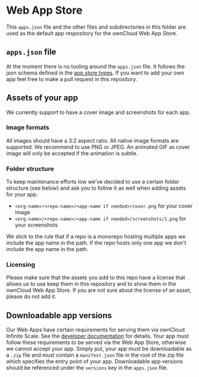 # Web App Store

This `apps.json` file and the other files and subdirectories in this folder are used as the default 
app respository for the ownCloud Web App Store.

## `apps.json` file

At the moment there is no tooling around the `apps.json` file. It follows the json schema defined in
the [app store types](https://github.com/owncloud/web/blob/master/packages/web-app-app-store/src/types.ts).
If you want to add your own app feel free to make a pull request in this repository.

## Assets of your app

We currently support to have a cover image and screenshots for each app.

### Image formats

All images should have a 3:2 aspect ratio. All native image formats are supported. We recommend to use PNG or JPEG.
An animated GIF as cover image will only be accepted if the animation is subtle.

### Folder structure

To keep maintenance efforts low we've decided to use a certain folder structure (see below) and ask you to follow it
as well when adding assets for your app.

- `<org-name>/<repo-name>/<app-name if needed>/cover.png` for your cover image
- `<org-name>/<repo-name>/<app-name if needed>/screenshots/1.png` for your screenshots

We stick to the rule that if a repo is a monorepo hosting multiple apps we include the app name in the path. If the repo
hosts only one app we don't include the app name in the path.

### Licensing

Please make sure that the assets you add to this repo have a license that allows us to use keep them in this repository 
and to show them in the ownCloud Web App Store. If you are not sure about the license of an asset, please do not add it.

## Downloadable app versions

Our Web Apps have certain requirements for serving them via ownCloud Infinite Scale. See the 
[developer documentation](https://owncloud.dev/services/web/#web-apps) for details. Your app must follow
these requirements to be served via the Web App Store, otherwise we cannot accept your app. Simply put,
your app must be downloadable as a `.zip` file and must contain a `manifest.json` file in the root of the zip file
which specifies the entry point of your app. Downloadable app versions should be referenced under the `versions` key
in the `apps.json` file.